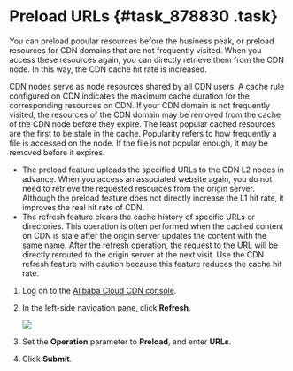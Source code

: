 # Preload URLs {#task_878830 .task}

You can preload popular resources before the business peak, or preload resources for CDN domains that are not frequently visited. When you access these resources again, you can directly retrieve them from the CDN node. In this way, the CDN cache hit rate is increased.

CDN nodes serve as node resources shared by all CDN users. A cache rule configured on CDN indicates the maximum cache duration for the corresponding resources on CDN. If your CDN domain is not frequently visited, the resources of the CDN domain may be removed from the cache of the CDN node before they expire. The least popular cached resources are the first to be stale in the cache. Popularity refers to how frequently a file is accessed on the node. If the file is not popular enough, it may be removed before it expires.

-   The preload feature uploads the specified URLs to the CDN L2 nodes in advance. When you access an associated website again, you do not need to retrieve the requested resources from the origin server. Although the preload feature does not directly increase the L1 hit rate, it improves the real hit rate of CDN.
-   The refresh feature clears the cache history of specific URLs or directories. This operation is often performed when the cached content on CDN is stale after the origin server updates the content with the same name. After the refresh operation, the request to the URL will be directly rerouted to the origin server at the next visit. Use the CDN refresh feature with caution because this feature reduces the cache hit rate.

1.  Log on to the [Alibaba Cloud CDN console](https://partners-intl.aliyun.com/login-required#cdn).
2.  In the left-side navigation pane, click **Refresh**. 

    ![](images/56840_en-US_source.png)

3.  Set the **Operation** parameter to **Preload**, and enter **URLs**.
4.  Click **Submit**.


